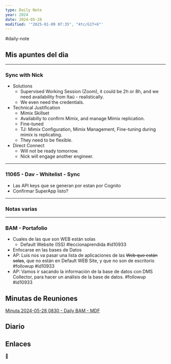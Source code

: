 ```yaml
---
type: Daily Note
year: 2024
date: 2024-05-28
modified: '"2025-01-09 07:35", "4tc/G1T+6"'
---
```

#daily-note
## Mis apuntes del dia

---
### Sync with Nick 
- Solutions
	- Supervised Working Session (Zoom), it could be 2h or 8h, and we need availability from Itaú - realistically.
	- We even need the credentials.
- Technical Justification
	- Mimix Skillset
	- Availabilly to confirm Mimix, and manage Mimix replication.
	- Fine-tuned
	- TJ: Mimix Configuration, Mimix Management, Fine-tuning during mimix is replicating.
	- They need to be flexible.
- Direct Connect
	- Will not be ready tomorrow.
	- Nick will engage another engineer.
---
### 11065 - Dav - Whitelist - Sync
- Las API  keys que se generan por estan por Cognito
- Confirmar SuperApp listo?

---
### Notas varias

----
### BAM - Portafolio
- Cuales de las que son WEB están solas
	- Default Website (ISS) #leccionaprendida #id10933
- Enfocarse en las bases de Datos
- AP: Luis nos va pasar una lista de aplicaciones de las ~~Web que están solas~~, que no están en Default WEB Site, y que no son de escritorio #followup #id10933
- AP: Vamos ir sacando la información de la base de datos con DMS Collector, para hacer un análisis de la base de datos. #followup #id10933


## Minutas de Reuniones
[Minuta 2024-05-28 0830 - Daily BAM - MDF](Minuta%202024-05-28%200830%20-%20Daily%20BAM%20-%20MDF.md)


## Diario

## Enlaces
📝





